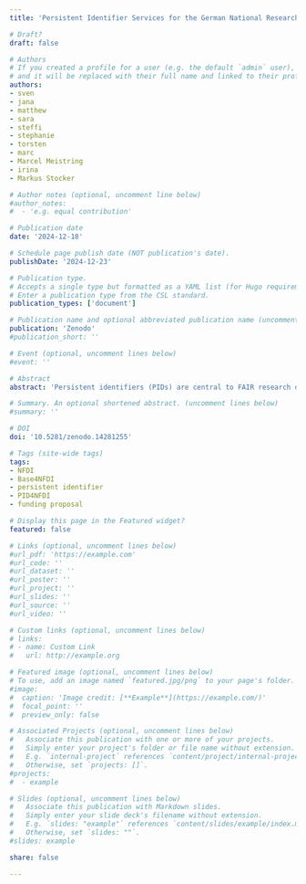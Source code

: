 ```yaml
---
title: 'Persistent Identifier Services for the German National Research Data Infrastructure: Proposal for the Integration Phase of Base4NFDI'

# Draft?
draft: false

# Authors
# If you created a profile for a user (e.g. the default `admin` user), write the username (folder name) here
# and it will be replaced with their full name and linked to their profile.
authors:
- sven
- jana
- matthew
- sara
- steffi
- stephanie
- torsten
- marc
- Marcel Meistring
- irina
- Markus Stocker

# Author notes (optional, uncomment line below)
#author_notes:
#  - 'e.g. equal contribution'

# Publication date
date: '2024-12-18'

# Schedule page publish date (NOT publication's date).
publishDate: '2024-12-23'

# Publication type.
# Accepts a single type but formatted as a YAML list (for Hugo requirements).
# Enter a publication type from the CSL standard.
publication_types: ['document']

# Publication name and optional abbreviated publication name (uncomment line below).
publication: 'Zenodo'
#publication_short: ''

# Event (optional, uncomment lines below)
#event: ''

# Abstract
abstract: 'Persistent identifiers (PIDs) are central to FAIR research data management and have become an essential component of applications and services. However, the demand for PIDs for different resources results in diverse requirements: Different disciplines and NFDI consortia have different levels of maturity in PID implementation. Also, PID-related metadata are central to the FAIRness of research resources and support their reusability and the reproducibility of research. Initial analysis of the use cases, requirements and plans of the NFDI consortia has revealed that these and other challenges need to be addressed by the NFDI as a whole. PID4NFDI will address these challenges and design the work programme to build an NFDI foundation service on established PID infrastructures. Core players of the national and international PID service provider and developer community make up the PID4NFDI consortium. Within the initialisation phase it is planned to lay the foundation for further phases through use cases analyses, requirements engineering, and concept development. Envisaged results can be used as is, but will seamlessly lead to future development and integration activities. Regarding technical service implementation, PID4NFDI will follow a clear path of promoting the uptake by PID infrastructures and service providers and will only develop and operate NFDI-specific services if necessary.'

# Summary. An optional shortened abstract. (uncomment lines below)
#summary: ''

# DOI
doi: '10.5281/zenodo.14281255'

# Tags (site-wide tags)
tags:
- NFDI
- Base4NFDI
- persistent identifier
- PID4NFDI
- funding proposal

# Display this page in the Featured widget?
featured: false

# Links (optional, uncomment lines below)
#url_pdf: 'https://example.com'
#url_code: ''
#url_dataset: ''
#url_poster: ''
#url_project: ''
#url_slides: ''
#url_source: ''
#url_video: ''

# Custom links (optional, uncomment lines below)
# links:
# - name: Custom Link
#   url: http://example.org

# Featured image (optional, uncomment lines below)
# To use, add an image named `featured.jpg/png` to your page's folder.
#image:
#  caption: 'Image credit: [**Example**](https://example.com/)'
#  focal_point: ''
#  preview_only: false

# Associated Projects (optional, uncomment lines below)
#   Associate this publication with one or more of your projects.
#   Simply enter your project's folder or file name without extension.
#   E.g. `internal-project` references `content/project/internal-project/index.md`.
#   Otherwise, set `projects: []`.
#projects:
#  - example

# Slides (optional, uncomment lines below)
#   Associate this publication with Markdown slides.
#   Simply enter your slide deck's filename without extension.
#   E.g. `slides: "example"` references `content/slides/example/index.md`.
#   Otherwise, set `slides: ""`.
#slides: example

share: false

---
```

